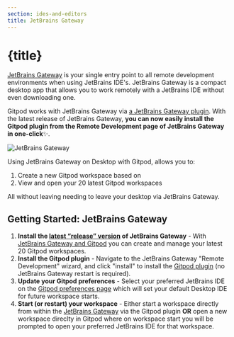 ```yaml
---
section: ides-and-editors
title: JetBrains Gateway
---
```


<script context="module">
  export const prerender = true;
</script>

# {title}

[JetBrains Gateway](https://www.jetbrains.com/remote-development/gateway/) is your single entry point to all remote development environments when using JetBrains IDE's. JetBrains Gateway is a compact desktop app that allows you to work remotely with a JetBrains IDE without even downloading one.

Gitpod works with JetBrains Gateway via [a JetBrains Gateway plugin](https://plugins.jetbrains.com/plugin/18438-gitpod-gateway). With the latest release of JetBrains Gateway, **you can now easily install the Gitpod plugin from the Remote Development page of JetBrains Gateway in one-click**✨.

![JetBrains Gateway](../../../static/images/jetbrains-gateway/jetbrains-gateway.png)

Using JetBrains Gateway on Desktop with Gitpod, allows you to:

1. Create a new Gitpod workspace based on
2. View and open your 20 latest Gitpod workspaces

All without leaving needing to leave your desktop via JetBrains Gateway.

## Getting Started: JetBrains Gateway

1. **Install the [latest “release” version](https://www.jetbrains.com/help/idea/remote-development-a.html#gateway) of JetBrains Gateway** - With [JetBrains Gateway and Gitpod](jetbrains-gateway) you can create and manage your latest 20 Gitpod workspaces.
2. **Install the Gitpod plugin** - Navigate to the JetBrains Gateway "Remote Development" wizard, and click "install" to install the [Gitpod plugin](https://plugins.jetbrains.com/plugin/18438-gitpod-gateway) (no JetBrains Gateway restart is required).
3. **Update your Gitpod preferences** - Select your preferred JetBrains IDE on the [Gitpod preferences page](https://gitpod.io/preferences) which will set your default Desktop IDE for future workspace starts.
4. **Start (or restart) your workspace** - Either start a workspace directly from within the [JetBrains Gateway](jetbrains-gateway) via the Gitpod plugin **OR** open a new workspace direclty in Gitpod where on workspace start you will be prompted to open your preferred JetBrains IDE for that workspace.

